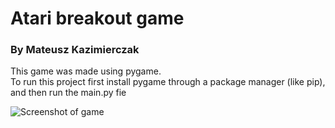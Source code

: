 # Atari breakout game
### By Mateusz Kazimierczak

This game was made using pygame.  
To run this project first install pygame through a package manager (like pip), and then run the main.py fie

![Screenshot of game](https://ibb.co/8XJ6nyV)
